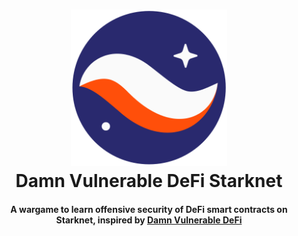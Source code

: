 <h1 align="center">
    <img src="./assets/StarkNet-Icon.png" width="250"/>
    <br>
    Damn Vulnerable DeFi Starknet
</h1>

<h4 align="center">
    A wargame to learn offensive security of DeFi smart contracts on Starknet, inspired by <a href="https://www.damnvulnerabledefi.xyz/">Damn Vulnerable DeFi</a>
</h4>
